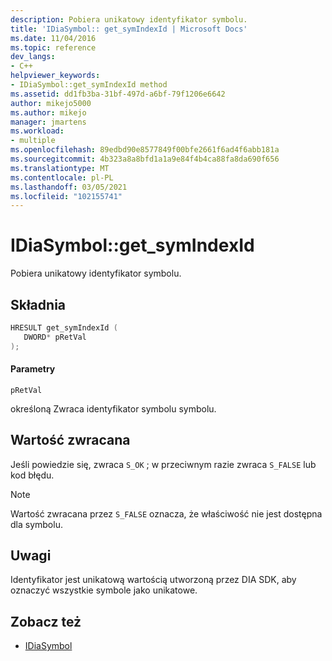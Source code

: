 ```yaml
---
description: Pobiera unikatowy identyfikator symbolu.
title: 'IDiaSymbol:: get_symIndexId | Microsoft Docs'
ms.date: 11/04/2016
ms.topic: reference
dev_langs:
- C++
helpviewer_keywords:
- IDiaSymbol::get_symIndexId method
ms.assetid: dd1fb3ba-31bf-497d-a6bf-79f1206e6642
author: mikejo5000
ms.author: mikejo
manager: jmartens
ms.workload:
- multiple
ms.openlocfilehash: 89edbd90e8577849f00bfe2661f6ad4f6abb181a
ms.sourcegitcommit: 4b323a8a8bfd1a1a9e84f4b4ca88fa8da690f656
ms.translationtype: MT
ms.contentlocale: pl-PL
ms.lasthandoff: 03/05/2021
ms.locfileid: "102155741"
---
```

# <a name="idiasymbolget_symindexid"></a>IDiaSymbol::get_symIndexId
Pobiera unikatowy identyfikator symbolu.

## <a name="syntax"></a>Składnia

```C++
HRESULT get_symIndexId ( 
   DWORD* pRetVal
);
```

#### <a name="parameters"></a>Parametry
 `pRetVal`

określoną Zwraca identyfikator symbolu symbolu.

## <a name="return-value"></a>Wartość zwracana
 Jeśli powiedzie się, zwraca `S_OK` ; w przeciwnym razie zwraca `S_FALSE` lub kod błędu.

> [!NOTE]
> Wartość zwracana przez `S_FALSE` oznacza, że właściwość nie jest dostępna dla symbolu.

## <a name="remarks"></a>Uwagi
 Identyfikator jest unikatową wartością utworzoną przez DIA SDK, aby oznaczyć wszystkie symbole jako unikatowe.

## <a name="see-also"></a>Zobacz też
- [IDiaSymbol](../../debugger/debug-interface-access/idiasymbol.md)
